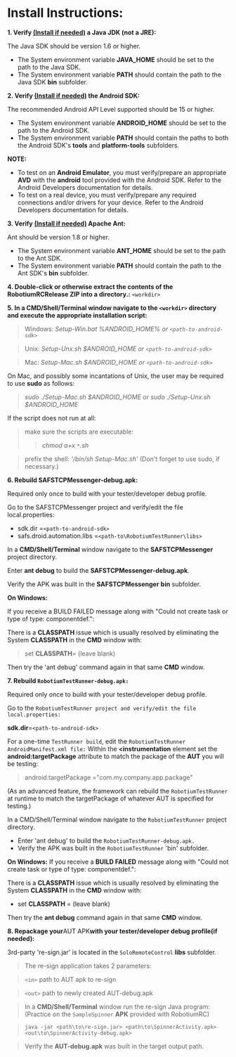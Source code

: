 # Install Instructions: #
**1. Verify [(Install if needed)](http://www.oracle.com/technetwork/java/javase/downloads/index.html) a Java JDK (not a JRE):**

The Java SDK should be version 1.6 or higher.

  * The System environment variable **JAVA\_HOME** should be set to the path to the Java SDK.
  * The System environment variable **PATH** should contain the path to the Java SDK **bin** subfolder.

**2. Verify [(Install if needed)](http://developer.android.com/sdk/index.html) the Android SDK:**

The recommended Android API Level supported should be 15 or higher.

  * The System environment variable **ANDROID\_HOME** should be set to the path to the Android SDK.
  * The System environment variable **PATH** should contain the paths to both the Android SDK's **tools** and **platform-tools** subfolders.

**NOTE:**

  * To test on an **Android Emulator**, you must verify/prepare an appropriate **AVD** with the **android** tool provided with the Android SDK.  Refer to the Android Developers documentation for details.
  * To test on a real device, you must verify/prepare any required connections and/or drivers for your device.  Refer to the Android Developers documentation for details.

**3. Verify [(Install if needed)](http://ant.apache.org/) Apache Ant:**

Ant should be version 1.8 or higher.

  * The System environment variable **ANT\_HOME** should be set to the path to the Ant SDK.
  * The System environment variable **PATH** should contain the path to the Ant SDK's **bin** subfolder.

**4. Double-click or otherwise extract the contents of the RobotiumRCRelease ZIP into a directory.:** `<workdir>`

**5. In a CMD/Shell/Terminal window navigate to the `<workdir>` directory and execute the appropriate installation script:**

> Windows: _Setup-Win.bat %ANDROID\_HOME% or `<path-to-android-sdk>`_

> Unix: _Setup-Unx.sh  $ANDROID\_HOME  or `<path-to-android-sdk>`_

> Mac: _Setup-Mac.sh  $ANDROID\_HOME  or `<path-to-android-sdk>`_

On Mac, and possibly some incantations of Unix, the user may be required to use **sudo** as follows:
> _sudo  ./Setup-Mac.sh  $ANDROID\_HOME_
or
> _sudo  ./Setup-Unx.sh  $ANDROID\_HOME_

If the script does not run at all:
> make sure the scripts are executable:
> > _chmod a+x `*`.sh_


> prefix the shell: _'/bin/sh Setup-Mac.sh'_
(Don't forget to use sudo, if necessary.)

**6. Rebuild SAFSTCPMessenger-debug.apk:**

Required only once to build with your tester/developer debug profile.

Go to the SAFSTCPMessenger project and verify/edit the file local.properties:

  * sdk.dir =`<path-to-android-sdk>`
  * safs.droid.automation.libs =`<path-to\RobotiumTestRunner\libs>`

In a **CMD/Shell/Terminal** window navigate to the **SAFSTCPMessenger** project directory.

Enter **ant debug** to build the **SAFSTCPMessenger-debug.apk**.

Verify the APK was built in the **SAFSTCPMessenger** **bin** subfolder.

**On Windows:**

If you receive a BUILD FAILED message along with "Could not create task or type of type: componentdef.":

There is a **CLASSPATH** issue which is usually resolved by eliminating the System **CLASSPATH** in the **CMD** window with:

> set **CLASSPATH**= (leave blank)

Then try the 'ant debug' command again in that same **CMD** window.

**7. Rebuild `RobotiumTestRunner-debug.apk:`**

Required only once to build with your tester/developer debug profile.

Go to the `RobotiumTestRunner project and verify/edit the file local.properties:`

**sdk.dir**=`<path-to-android-sdk>`

For a one-time `TestRunner build`, edit the `RobotiumTestRunner AndroidManifest.xml file:`
Within the **<instrumentation** element set the **android:targetPackage** attribute to match the package of the **AUT** you will be testing:

> android:targetPackage ="com.my.company.app.package"

(As an advanced feature, the framework can rebuild the `RobotiumTestRunner` at runtime to match the targetPackage of whatever AUT is specified for testing.)

In a CMD/Shell/Terminal window navigate to the `RobotiumTestRunner` project directory.

  * Enter 'ant debug' to build the `RobotiumTestRunner-debug.apk.`
  * Verify the APK was built in the `RobotiumTestRunner` 'bin' subfolder.

**On Windows:**
If you receive a **BUILD FAILED** message along with "Could not create task or type of type: componentdef.":

There is a **CLASSPATH** issue which is usually resolved by eliminating the System **CLASSPATH** in the **CMD** window with:

  * set **CLASSPATH** = (leave blank)

Then try the **ant debug** command again in that same **CMD** window.

**8. Repackage your**AUT APK**with your tester/developer debug profile(if needed):**

3rd-party 're-sign.jar' is located in the `SoloRemoteControl` **libs** subfolder.
> The re-sign application takes 2 parameters:

> `<in>` path to AUT apk to re-sign

> `<out>` path to newly created AUT-debug.apk

> In a **CMD/Shell/Terminal** window run the re-sign Java program:
(Practice on the `SampleSpinner` **APK** provided with RobotiumRC)

> `java -jar <path\to\re-sign.jar> <path\to\SpinnerActivity.apk> <out\to\SpinnerActivity-debug.apk>`

> Verify the **AUT-debug.apk** was built in the target output path.